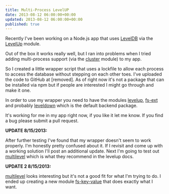 ```yaml
---
title: Multi-Process LevelUP
date: 2013-08-12 06:00:00+00:00
updated: 2013-08-12 06:00:00+00:00
published: true
---
```


Recently I've been working on a Node.js app that uses [LevelDB](http://code.google.com/p/leveldb/) via the [LevelUp](https://github.com/rvagg/node-levelup) module.

Out of the box it works really well, but I ran into problems when I tried adding multi-process support (via the [cluster](https://npmjs.org/package/cluster) module) to my app.

So I created a little wrapper script that uses a lockfile to allow each process to access the database without stepping on each other toes.  I've uploaded the code to GitHub at [removed].  As of right now it's not a package that can be installed via npm but if people are interested I might go through and make it one.

In order to use my wrapper you need to have the modules [levelup](https://npmjs.org/package/levelup), [fs-ext](https://npmjs.org/package/fs-ext) and probably [leveldown](https://npmjs.org/package/leveldown) which is the default backend package.

It's working for me in my app right now, if you like it let me know.  If you find a bug please submit a pull request.

**UPDATE 8/15/2013:**

After further testing I've found that my wrapper doesn't seem to work properly.  I'm honestly pretty confused about it.  If I revisit and come up with a working solution I'll post an additional update.  Next I'm going to test out [multilevel](https://github.com/juliangruber/multilevel) which is what they recommend in the levelup docs.

**UPDATE 2 8/15/2013:**

[multilevel](https://github.com/juliangruber/multilevel) looks interesting but it's not a good fit for what I'm trying to do.  I ended up creating a new module [fs-key-value](/fs-key-value/) that does exactly what I want.

